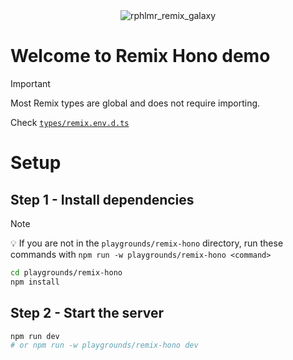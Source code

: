 <div align="center">
  <img src="https://github.com/rphlmr/supa-fly-stack/assets/20722140/06a0310e-f97b-4cd9-9eaa-e380c4d184bf" alt="rphlmr_remix_galaxy" />
</div>

# Welcome to Remix Hono demo

> [!IMPORTANT]
> 
> Most Remix types are global and does not require importing.
> 
> Check [`types/remix.env.d.ts`](types/remix.env.d.ts)

# Setup

## Step 1 - Install dependencies
> [!NOTE]
> 
> 💡 If you are not in the `playgrounds/remix-hono` directory, run these commands with `npm run -w playgrounds/remix-hono <command>`

```sh
cd playgrounds/remix-hono
npm install
```

## Step 2 - Start the server
```sh
npm run dev
# or npm run -w playgrounds/remix-hono dev
```
